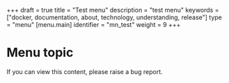 +++
draft = true
title = "Test menu"
description = "test menu"
keywords = ["docker, documentation, about, technology, understanding,  release"]
type = "menu"
[menu.main]
identifier = "mn_test"
weight = 9
+++

# Menu topic

If you can view this content, please raise a bug report.
